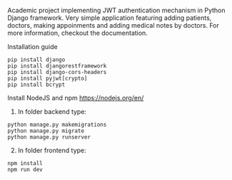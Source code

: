 Academic project implementing JWT authentication mechanism in Python Django framework. Very simple application featuring adding patients, doctors, making appoinments and adding medical notes by doctors.
For more information, checkout the documentation.

Installation guide

```
pip install django
pip install djangorestframework
pip install django-cors-headers
pip install pyjwt[crypto]
pip install bcrypt
```


Install NodeJS and npm
https://nodejs.org/en/

1. In folder backend type:
```
python manage.py makemigrations
python manage.py migrate
python manage.py runserver
```
2. In folder frontend type:

```
npm install
npm run dev
```
